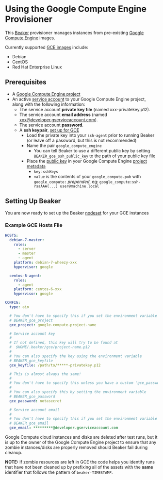 # Using the Google Compute Engine Provisioner

This [Beaker](https://github.com/puppetlabs/beaker) provisioner manages instances from pre-existing [Google Compute Engine](https://cloud.google.com/compute) images.

Currently supported [GCE images](https://cloud.google.com/compute/docs/images#os-compute-support) include:
  * Debian
  * CentOS
  * Red Hat Enterprise Linux

## Prerequisites

  * A [Google Compute Engine project](https://cloud.google.com/resource-manager/docs/creating-managing-projects)
  * An active [service account](https://cloud.google.com/compute/docs/access/service-accounts)
    to your Google Compute Engine project, along with the following
    information:
    * The service account **private key file** (named xxx-privatekey.p12).
    * The service account **email address** (named xxx@developer.gserviceaccount.com).
    * The service account **password**.
    * A **ssh keypair**, [set up for GCE](https://developers.google.com/compute/docs/console#sshkeys)
      * Load the private key into your `ssh-agent` prior to running Beaker (or
        leave off a password, but this is not recommended)
      * Name the pair `google_compute_engine`
        * You can tell Beaker to use a different public key by setting `BEAKER_gce_ssh_public_key` to the path of your public key file
      * Place the [public key](https://git-scm.com/book/gr/v2/Git-on-the-Server-Generating-Your-SSH-Public-Key) in your Google Compute Engine [project metadata](https://cloud.google.com/compute/docs/storing-retrieving-metadata)
        * `key`: `sshKeys`
        * `value` is the contents of your `google_compute.pub` with `google_compute:` _prepended_, eg: `google_compute:ssh-rsaAAA(...) user@machine.local`

## Setting Up Beaker

You are now ready to set up the Beaker [nodeset](https://github.com/puppetlabs/beaker-rspec#typical-workflow) for your GCE instances

### Example GCE Hosts File

  ```yaml
  HOSTS:
    debian-7-master:
      roles:
        - server
        - master
        - agent
      platform: debian-7-wheezy-xxx
      hypervisor: google

    centos-6-agent:
      roles:
        - agent
      platform: centos-6-xxx
      hypervisor: google

  CONFIG:
    type: aio

    # You don't have to specify this if you set the environment variable
    # BEAKER_gce_project
    gce_project: google-compute-project-name

    # Service account key
    #
    # If not defined, this key will try to be found at
    #  $HOME/.beaker/gce/project-name.p12
    #
    # You can also specify the key using the environment variable
    # BEAKER_gce_keyfile
    gce_keyfile: /path/to/*****-privatekey.p12

    # This is almost always the same!
    #
    # You don't have to specify this unless you have a custom 'gce_password'
    #
    # You can also specify this by setting the environment variable
    # BEAKER_gce_password
    gce_password: notasecret

    # Service account email
    #
    # You don't have to specify this if you set the environment variable
    # BEAKER_gce_email
    gce_email: *********@developer.gserviceaccount.com
  ```

Google Compute cloud instances and disks are deleted after test runs, but it is
up to the owner of the Google Compute Engine project to ensure that any zombie
instances/disks are properly removed should Beaker fail during cleanup.

**NOTE:** If zombie resources are left in GCE the code helps you identify runs
that have not been cleaned up by prefixing all of the assets with the **same**
identifier that follows the pattern of `beaker-TIMESTAMP`.
